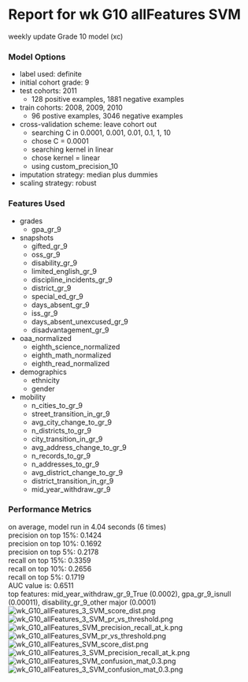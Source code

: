 # Report for wk G10 allFeatures SVM
weekly update Grade 10 model (xc)

### Model Options
* label used: definite
* initial cohort grade: 9
* test cohorts: 2011
	 * 128 positive examples, 1881 negative examples
* train cohorts: 2008, 2009, 2010
	 * 96 postive examples, 3046 negative examples
* cross-validation scheme: leave cohort out
	 * searching C in 0.0001, 0.001, 0.01, 0.1, 1, 10
	 * chose C = 0.0001
	 * searching kernel in linear
	 * chose kernel = linear
	 * using custom_precision_10
* imputation strategy: median plus dummies
* scaling strategy: robust

### Features Used
* grades
	 * gpa_gr_9
* snapshots
	 * gifted_gr_9
	 * oss_gr_9
	 * disability_gr_9
	 * limited_english_gr_9
	 * discipline_incidents_gr_9
	 * district_gr_9
	 * special_ed_gr_9
	 * days_absent_gr_9
	 * iss_gr_9
	 * days_absent_unexcused_gr_9
	 * disadvantagement_gr_9
* oaa_normalized
	 * eighth_science_normalized
	 * eighth_math_normalized
	 * eighth_read_normalized
* demographics
	 * ethnicity
	 * gender
* mobility
	 * n_cities_to_gr_9
	 * street_transition_in_gr_9
	 * avg_city_change_to_gr_9
	 * n_districts_to_gr_9
	 * city_transition_in_gr_9
	 * avg_address_change_to_gr_9
	 * n_records_to_gr_9
	 * n_addresses_to_gr_9
	 * avg_district_change_to_gr_9
	 * district_transition_in_gr_9
	 * mid_year_withdraw_gr_9

### Performance Metrics
on average, model run in 4.04 seconds (6 times) <br/>precision on top 15%: 0.1424 <br/>precision on top 10%: 0.1692 <br/>precision on top 5%: 0.2178 <br/>recall on top 15%: 0.3359 <br/>recall on top 10%: 0.2656 <br/>recall on top 5%: 0.1719 <br/>AUC value is: 0.6511 <br/>top features: mid_year_withdraw_gr_9_True (0.0002), gpa_gr_9_isnull (0.00011), disability_gr_9_other major (0.0001)
![wk_G10_allFeatures_3_SVM_score_dist.png](figs/wk_G10_allFeatures_3_SVM_score_dist.png)
![wk_G10_allFeatures_3_SVM_pr_vs_threshold.png](figs/wk_G10_allFeatures_3_SVM_pr_vs_threshold.png)
![wk_G10_allFeatures_SVM_precision_recall_at_k.png](figs/wk_G10_allFeatures_SVM_precision_recall_at_k.png)
![wk_G10_allFeatures_SVM_pr_vs_threshold.png](figs/wk_G10_allFeatures_SVM_pr_vs_threshold.png)
![wk_G10_allFeatures_SVM_score_dist.png](figs/wk_G10_allFeatures_SVM_score_dist.png)
![wk_G10_allFeatures_3_SVM_precision_recall_at_k.png](figs/wk_G10_allFeatures_3_SVM_precision_recall_at_k.png)
![wk_G10_allFeatures_SVM_confusion_mat_0.3.png](figs/wk_G10_allFeatures_SVM_confusion_mat_0.3.png)
![wk_G10_allFeatures_3_SVM_confusion_mat_0.3.png](figs/wk_G10_allFeatures_3_SVM_confusion_mat_0.3.png)
